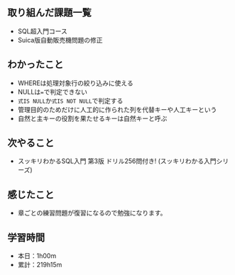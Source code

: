 ## 取り組んだ課題一覧
- SQL超入門コース
- Suica版自動販売機問題の修正
## わかったこと
- WHEREは処理対象行の絞り込みに使える
- NULLは`=`で判定できない
- `式IS NULL`か`式IS NOT NULL`で判定する
- 管理目的のためだけに人工的に作られた列を代替キーや人工キーという
- 自然と主キーの役割を果たせるキーは自然キーと呼ぶ
## 次やること
- スッキリわかるSQL入門 第3版 ドリル256問付き! (スッキリわかる入門シリーズ)
## 感じたこと
- 章ごとの練習問題が復習になるので勉強になります。
## 学習時間
- 本日：1h00m
- 累計：219h15m
